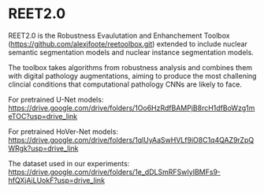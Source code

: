# REET2.0
REET2.0 is the Robustness Evaulutation and Enhanchement Toolbox (https://github.com/alexjfoote/reetoolbox.git) extended to include nuclear semantic segmentation models and nuclear instance segmentation models.

The toolbox takes algorithms from robustness analysis and combines them with digital pathology augmentations, aiming to produce the most challening clincial conditions that computational pathology CNNs are likely to face.

For pretrained U-Net models: https://drive.google.com/drive/folders/1Oo6HzRdfBAMPjB8rcH1dfBoWzg1meTOC?usp=drive_link

For pretrained HoVer-Net models: https://drive.google.com/drive/folders/1qlUyAaSwHVLf9iO8C1q4QAZ9rZpQWRgk?usp=drive_link

The dataset used in our experiments: https://drive.google.com/drive/folders/1e_dDLSmRFSwIyIBMFs9-hfQXjAiLUokF?usp=drive_link

